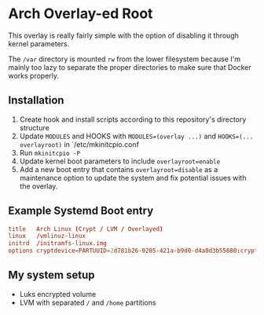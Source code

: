 # Arch Overlay-ed Root

This overlay is really fairly simple with the option of disabling it through kernel parameters.

The `/var` directory is mounted `rw` from the lower filesystem because I'm mainly too lazy to separate the proper directories to make sure that Docker works properly.

## Installation

1. Create hook and install scripts according to this repository's directory structure
2. Update `MODULES` and HOOKS with `MODULES=(overlay ...)` and `HOOKS=(... overlayroot)` in `/etc/mkinitcpio.conf
3. Run `mkinitcpio -P`
4. Update kernel boot parameters to include `overlayroot=enable`
5. Add a new boot entry that contains `overlayroot=disable` as a maintenance option to update the system and fix potential issues with the overlay.

## Example Systemd Boot entry

```conf
title   Arch Linux (Crypt / LVM / Overlayed)
linux   /vmlinuz-linux
initrd  /initramfs-linux.img
options cryptdevice=PARTUUID=2d781b26-0285-421a-b9d0-d4a0d3b55680:cryptlvm root=/dev/lvm/root overlayroot=enable nvidia-drm.modeset=1 nvidia-drm.fbdev=1
```

## My system setup

- Luks encrypted volume
- LVM with separated `/` and `/home` partitions
